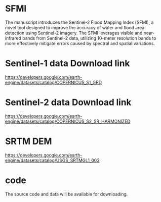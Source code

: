 # SFMI
The manuscript introduces the Sentinel-2 Flood Mapping Index (SFMI), a novel tool designed to improve the accuracy of water and flood area detection using Sentinel-2 imagery.
The SFMI leverages visible and near-infrared bands from Sentinel-2 data, utilizing 10-meter resolution bands to more effectively mitigate errors caused by spectral and spatial variations.


# Sentinel-1 data Download link
https://developers.google.com/earth-engine/datasets/catalog/COPERNICUS_S1_GRD

# Sentinel-2 data Download link 
https://developers.google.com/earth-engine/datasets/catalog/COPERNICUS_S2_SR_HARMONIZED

# SRTM DEM 
https://developers.google.com/earth-engine/datasets/catalog/USGS_SRTMGL1_003

# code
The source code and data will be available for downloading.
